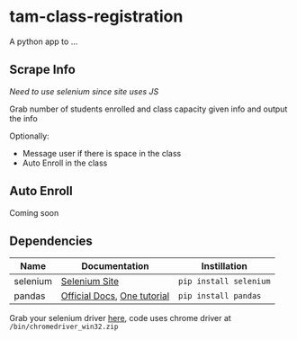 # tam-class-registration
A python app to ...
## Scrape Info
*Need to use selenium since site uses JS*

Grab number of students enrolled and class capacity given info and output the info

Optionally:
- Message user if there is space in the class
- Auto Enroll in the class

## Auto Enroll
Coming soon

## Dependencies
Name | Documentation | Instillation
-----|---------------|-------------
selenium | [Selenium Site](https://selenium-python.readthedocs.io/) | `pip install selenium`
pandas | [Official Docs](https://pandas.pydata.org/docs/), [One tutorial](https://www.tutorialspoint.com/python_pandas/index.htm) | `pip install pandas`


Grab your selenium driver [here](https://selenium-python.readthedocs.io/installation.html#drivers), code uses chrome driver at `/bin/chromedriver_win32.zip`
